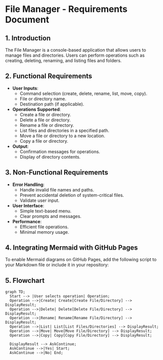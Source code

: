 # File Manager - Requirements Document

## 1. Introduction
The File Manager is a console-based application that allows users to manage files and directories. Users can perform operations such as creating, deleting, renaming, and listing files and folders.

## 2. Functional Requirements
- **User Inputs**:
  - Command selection (create, delete, rename, list, move, copy).
  - File or directory name.
  - Destination path (if applicable).
- **Operations Supported**:
  - Create a file or directory.
  - Delete a file or directory.
  - Rename a file or directory.
  - List files and directories in a specified path.
  - Move a file or directory to a new location.
  - Copy a file or directory.
- **Output**:
  - Confirmation messages for operations.
  - Display of directory contents.

## 3. Non-Functional Requirements
- **Error Handling**:
  - Handle invalid file names and paths.
  - Prevent accidental deletion of system-critical files.
  - Validate user input.
- **User Interface**:
  - Simple text-based menu.
  - Clear prompts and messages.
- **Performance**:
  - Efficient file operations.
  - Minimal memory usage.

## 4. Integrating Mermaid with GitHub Pages
To enable Mermaid diagrams on GitHub Pages, add the following script to your Markdown file or include it in your repository:

## 5. Flowchart
```mermaid
graph TD;
  Start --> |User selects operation| Operation;
  Operation -->|Create| Create[Create File/Directory] --> DisplayResult;
  Operation -->|Delete| Delete[Delete File/Directory] --> DisplayResult;
  Operation -->|Rename| Rename[Rename File/Directory] --> DisplayResult;
  Operation -->|List| List[List Files/Directories] --> DisplayResult;
  Operation -->|Move| Move[Move File/Directory] --> DisplayResult;
  Operation -->|Copy| Copy[Copy File/Directory] --> DisplayResult;

  DisplayResult --> AskContinue;
  AskContinue -->|Yes| Start;
  AskContinue -->|No| End;
```
